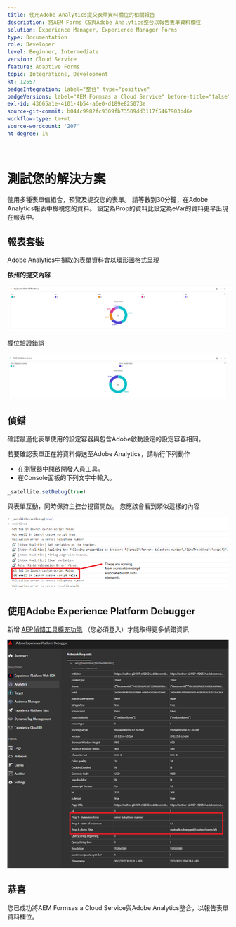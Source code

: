 ```yaml
---
title: 使用Adobe Analytics提交表單資料欄位的相關報告
description: 將AEM Forms CS與Adobe Analytics整合以報告表單資料欄位
solution: Experience Manager, Experience Manager Forms
type: Documentation
role: Developer
level: Beginner, Intermediate
version: Cloud Service
feature: Adaptive Forms
topic: Integrations, Development
kt: 12557
badgeIntegration: label="整合" type="positive"
badgeVersions: label="AEM Formsas a Cloud Service" before-title="false"
exl-id: 43665a1e-4101-4b54-a6e0-d189e825073e
source-git-commit: b044c9982fc9309fb73509dd3117f5467903bd6a
workflow-type: tm+mt
source-wordcount: '207'
ht-degree: 1%

---
```


# 測試您的解決方案

使用多種表單值組合，預覽及提交您的表單。 請等數到30分鐘，在Adobe Analytics報表中檢視您的資料。 設定為Prop的資料比設定為eVar的資料更早出現在報表中。

## 報表套裝

Adobe Analytics中擷取的表單資料會以環形圖格式呈現

**依州的提交內容**

![applicantsbystate](assets/donut.png)

欄位驗證錯誤

![field-validation-error](assets/donut-field-validation.png)

## 偵錯

確認最適化表單使用的設定容器與包含Adobe啟動設定的設定容器相同。

若要確認表單正在將資料傳送至Adobe Analytics，請執行下列動作

* 在瀏覽器中開啟開發人員工具。
* 在Console面板的下列文字中輸入。

```javascript
_satellite.setDebug(true)
```

與表單互動，同時保持主控台視窗開啟。 您應該會看到類似這樣的內容

![console-debug](assets/debug.png)

## 使用Adobe Experience Platform Debugger

新增 [AEP偵錯工具擴充功能](https://experienceleague.adobe.com/docs/experience-platform/debugger/home.html) （您必須登入）才能取得更多偵錯資訊

![platform-debugger](assets/platform-debugger.png)

## 恭喜

您已成功將AEM Formsas a Cloud Service與Adobe Analytics整合，以報告表單資料欄位。